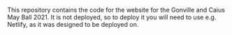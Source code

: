 This repository contains the code for the website for the Gonville and Caius May Ball 2021. It is not deployed, so to deploy it you will need to use e.g. Netlify, as it was designed to be deployed on.
